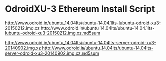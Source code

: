 # OdroidXU-3 Ethereum Install Script
http://www.odroid.in/ubuntu_14.04lts/ubuntu-14.04.1lts-lubuntu-odroid-xu3-20150212.img.xz
http://www.odroid.in/ubuntu_14.04lts/ubuntu-14.04.1lts-lubuntu-odroid-xu3-20150212.img.xz.md5sum

http://www.odroid.in/ubuntu_14.04lts/ubuntu-14.04lts-server-odroid-xu3-20140902.img.xz
http://www.odroid.in/ubuntu_14.04lts/ubuntu-14.04lts-server-odroid-xu3-20140902.img.xz.md5sum
